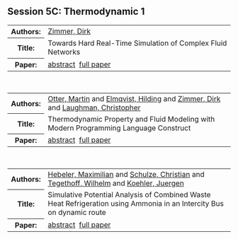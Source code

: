<h2>Session 5C: Thermodynamic 1</h2>

<!-- Begin papers -->
<table>
<tr><th>Authors:</th><td>
<a href="../authors/author_267.html">Zimmer, Dirk</a>
</td></tr>
<tr><th>Title:  </th><td>Towards Hard Real-Time Simulation of Complex Fluid Networks</td></tr>
<tr><th>Paper:  </th><td><a href="../abstracts/Modelica2019abstract5C1.pdf">abstract</a>&nbsp;&nbsp;<a href="../papers/Modelica2019paper5C1.pdf">full paper</a></td></tr>
</table>
<br>
<table>
<tr><th>Authors:</th><td>
<a href="../authors/author_183.html">Otter, Martin</a> and 
<a href="../authors/author_060.html">Elmqvist, Hilding</a> and 
<a href="../authors/author_267.html">Zimmer, Dirk</a> and 
<a href="../authors/author_141.html">Laughman, Christopher</a>
</td></tr>
<tr><th>Title:  </th><td>Thermodynamic Property and Fluid Modeling with Modern Programming Language Construct</td></tr>
<tr><th>Paper:  </th><td><a href="../abstracts/Modelica2019abstract5C2.pdf">abstract</a>&nbsp;&nbsp;<a href="../papers/Modelica2019paper5C2.pdf">full paper</a></td></tr>
</table>
<br>
<table>
<tr><th>Authors:</th><td>
<a href="../authors/author_093.html">Hebeler, Maximilian</a> and 
<a href="../authors/author_216.html">Schulze, Christian</a> and 
<a href="../authors/author_235.html">Tegethoff, Wilhelm</a> and 
<a href="../authors/author_128.html">Koehler, Juergen</a>
</td></tr>
<tr><th>Title:  </th><td>Simulative Potential Analysis of Combined Waste Heat Refrigeration using Ammonia in an Intercity Bus on dynamic route</td></tr>
<tr><th>Paper:  </th><td><a href="../abstracts/Modelica2019abstract5C3.pdf">abstract</a>&nbsp;&nbsp;<a href="../papers/Modelica2019paper5C3.pdf">full paper</a></td></tr>
</table>
<br>
<!-- End papers -->